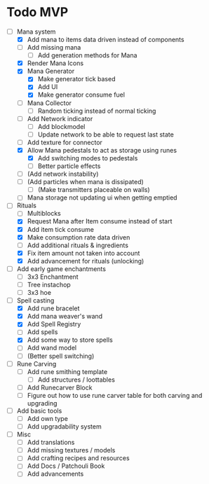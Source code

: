 # Todo MVP
* [ ] Mana system
    * [X] Add mana to items data driven instead of components
    * [ ] Add missing mana
        * [ ] Add generation methods for Mana
    * [X] Render Mana Icons
    * [X] Mana Generator
        * [X] Make generator tick based
        * [X] Add UI
        * [X] Make generator consume fuel
    * [ ] Mana Collector
        * [ ] Random ticking instead of normal ticking
    * [ ] Add Network indicator
        * [ ] Add blockmodel
        * [ ] Update network to be able to request last state
    * [ ] Add texture for connector
    * [X] Allow Mana pedestals to act as storage using runes
      * [X] Add switching modes to pedestals
      * [ ] Better particle effects
  * [ ] (Add network instability)
  * [ ] (Add particles when mana is dissipated)
    * [ ] \(Make transmitters placeable on walls\) 
  * [ ] Mana storage not updating ui when getting emptied
* [ ] Rituals
    * [ ] Multiblocks
    * [X] Request Mana after Item consume instead of start
    * [X] Add item tick consume
    * [X] Make consumption rate data driven
    * [ ] Add additional rituals & ingredients
  * [X] Fix item amount not taken into account
  * [X] Add advancement for rituals (unlocking)
* [ ] Add early game enchantments
    * [ ] 3x3 Enchantment
    * [ ] Tree instachop
    * [ ] 3x3 hoe
* [ ] Spell casting
    * [X] Add rune bracelet
    * [X] Add mana weaver's wand
    * [X] Add Spell Registry
    * [ ] Add spells
    * [X] Add some way to store spells
    * [ ] Add wand model
    * [ ] (Better spell switching)
* [ ] Rune Carving
    * [ ] Add rune smithing template
        * [ ] Add structures / loottables
    * [ ] Add Runecarver Block
    * [ ] Figure out how to use rune carver table for both carving and upgrading
* [ ] Add basic tools
    * [ ] Add own type
    * [ ] Add upgradability system
* [ ] Misc
    * [ ] Add translations
    * [ ] Add missing textures / models
    * [ ] Add crafting recipes and resources
    * [ ] Add Docs / Patchouli Book
    * [ ] Add advancements
